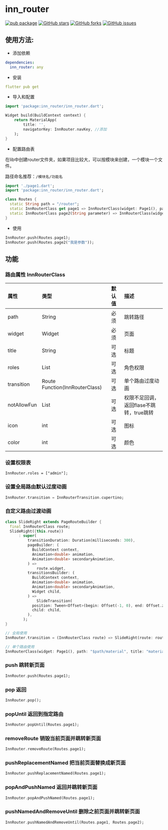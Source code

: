 <!--
 * @Description: 
 * @Version: 1.0
 * @Autor: lqrui.cn
 * @Date: 2020-01-03 16:18:32
 * @LastEditors  : lqrui.cn
 * @LastEditTime : 2020-01-05 09:13:59
 -->
 
# inn_router

[![pub package](https://img.shields.io/pub/v/inn_router.svg)](https://pub.dartlang.org/packages/inn_router)
[![GitHub stars](https://img.shields.io/github/stars/CodeInn1024/inn_router)](https://github.com/CodeInn1024/inn_router/stargazers) 
[![GitHub forks](https://img.shields.io/github/forks/CodeInn1024/inn_router)](https://github.com/CodeInn1024/inn_router/network) 
[![GitHub issues](https://img.shields.io/github/issues/CodeInn1024/inn_router)](https://github.com/CodeInn1024/inn_router/issues)


## 使用方法:

*  添加依赖

```yaml
dependencies:
  inn_router: any
```

* 安装

```yaml
flutter pub get
```

* 导入和配置

```dart
import 'package:inn_router/inn_router.dart';

Widget build(BuildContext context) {
	return MaterialApp(
		title: '',
		navigatorKey: InnRouter.navKey, //添加
	);
}
```

* 配置路由表

在lib中创建router文件夹，如果项目比较大，可以按模块来创建，一个模块一个文件。

路径命名推荐：`/模块名/功能名`

```dart
import './page1.dart';
import 'package:inn_router/inn_router.dart';

class Routes {
  static String path = "/router";
  static InnRouterClass get page1 => InnRouterClass(widget: Page1(), path: "$path/page1");
  static InnRouterClass page2(String parameter) => InnRouterClass(widget: Page1(parameter:parameter), path: "$path/page2");
}
```

* 使用

```dart
InnRouter.push(Routes.page1);
InnRouter.push(Routes.page2("我是参数"));
```

## 功能

### 路由属性 InnRouterClass

| 属性        | 类型                                    | 默认值 | 描述                                    |
| :---------- | :-------------------------------------- | :----- | :-------------------------------------- |
| path        | String                                  | 必须   | 跳转路径                                |
| widget      | Widget                                  | 必须   | 页面                                    |
| title       | String                                  | 可选   | 标题                                    |
| roles       | List<String>                            | 可选   | 角色权限                                |
| transition  | Route<dynamic> Function(InnRouterClass) | 可选   | 单个路由过度动画                        |
| notAllowFun | List<String>                            | 可选   | 权限不足回调，返回flase不跳转，true跳转 |
| icon        | int                                     | 可选   | 图标                                    |
| color       | int                                     | 可选   | 颜色                                    |

### 设置权限表
```
InnRouter.roles = ["admin"];
```

### 设置全局路由默认过度动画
```dart
InnRouter.transition = InnRouterTransition.cupertino;
```

### 自定义路由过渡动画
```dart
class SlideRight extends PageRouteBuilder {
  final InnRouterClass route;
  SlideRight({this.route})
      : super(
          transitionDuration: Duration(milliseconds: 300),
          pageBuilder: (
            BuildContext context,
            Animation<double> animation,
            Animation<double> secondaryAnimation,
          ) =>
              route.widget,
          transitionsBuilder: (
            BuildContext context,
            Animation<double> animation,
            Animation<double> secondaryAnimation,
            Widget child,
          ) =>
              SlideTransition(
            position: Tween<Offset>(begin: Offset(-1, 0), end: Offset.zero).animate(animation),
            child: child,
          ),
        );
}

// 全局使用
InnRouter.transition = (InnRouterClass route) => SlideRight(route: route);

// 单个路由使用
InnRouterClass(widget: Page1(), path: "$path/material", title: "material", transition: (InnRouterClass route) => SlideRight(route: route));
```

### push 跳转新页面
```dart
InnRouter.push(Routes.page1);
```

### pop 返回
```dart
InnRouter.pop();
```

### popUntil 返回到指定路由
```dart
InnRouter.popUntil(Routes.page1);
```

### removeRoute 销毁当前页面并跳转新页面
```dart
InnRouter.removeRoute(Routes.page1);
```

### pushReplacementNamed 把当前页面替换成新页面
```dart
InnRouter.pushReplacementNamed(Routes.page1);
```

### popAndPushNamed 返回并跳转新页面
```dart
InnRouter.popAndPushNamed(Routes.page1);
```

### pushNamedAndRemoveUntil 删除之前页面并跳转新页面
```dart
InnRouter.pushNamedAndRemoveUntil(Routes.page1, Routes.page2);
```